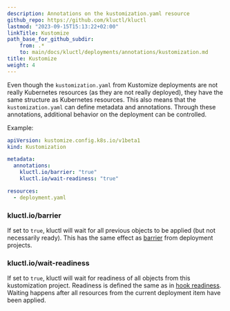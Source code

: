 ```yaml
---
description: Annotations on the kustomization.yaml resource
github_repo: https://github.com/kluctl/kluctl
lastmod: "2023-09-15T15:13:22+02:00"
linkTitle: Kustomize
path_base_for_github_subdir:
    from: .*
    to: main/docs/kluctl/deployments/annotations/kustomization.md
title: Kustomize
weight: 4
---
```


<!-- WARNING WARNING WARNING -->
<!-- DO NOT EDIT THIS FILE, IT IS AUTO SYNCED FROM github.com/kluctl/kluctl -->
<!-- WARNING WARNING WARNING -->




Even though the `kustomization.yaml` from Kustomize deployments are not really Kubernetes resources (as they are not
really deployed), they have the same structure as Kubernetes resources. This also means that the `kustomization.yaml`
can define metadata and annotations. Through these annotations, additional behavior on the deployment can be controlled.

Example:
```yaml
apiVersion: kustomize.config.k8s.io/v1beta1
kind: Kustomization

metadata:
  annotations:
    kluctl.io/barrier: "true"
    kluctl.io/wait-readiness: "true"

resources:
  - deployment.yaml
```

### kluctl.io/barrier
If set to `true`, kluctl will wait for all previous objects to be applied (but not necessarily ready). This has the
same effect as [barrier](../../deployments/deployment-yml.md#barriers) from deployment projects.

### kluctl.io/wait-readiness
If set to `true`, kluctl will wait for readiness of all objects from this kustomization project. Readiness is defined
the same as in [hook readiness](../../deployments/readiness.md). Waiting happens after all resources from the current
deployment item have been applied.
